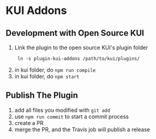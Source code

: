# KUI Addons

## Development with Open Source KUI
1. Link the plugin to the open source KUI's plugin folder
   ```
    ln -s plugin-kui-addons /path/to/kui/plugins/
   ```
2. in kui folder, do `npm run compile`
3. in kui folder, do `npm start`

## Publish The Plugin
1. add all files you modified with `git add`
2. use `npm run commit` to start a commit process
3. create a PR
4. merge the PR, and the Travis job will publish a release
